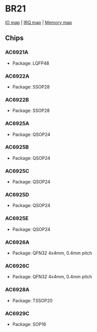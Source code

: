 # BR21

[IO map](iomap.md) | [IRQ map](irq.md) | [Memory map](memmap.md)

## Chips

### AC6921A

- Package: LQFP48

### AC6922A

- Package: SSOP28

### AC6922B

- Package: SSOP28

### AC6925A

- Package: QSOP24

### AC6925B

- Package: QSOP24

### AC6925C

- Package: QSOP24

### AC6925D

- Package: QSOP24

### AC6925E

- Package: QSOP24

### AC6926A

- Package: QFN32 4x4mm, 0.4mm pitch

### AC6926C

- Package: QFN32 4x4mm, 0.4mm pitch

### AC6928A

- Package: TSSOP20

### AC6929C

- Package: SOP16
